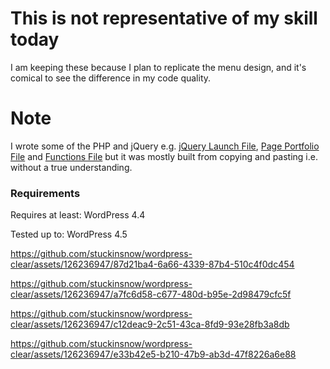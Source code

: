 # This is not representative of my skill today

I am keeping these because I plan to replicate the menu design, and it's comical to see the difference in my code quality.

#  Note

I wrote some of the PHP and jQuery e.g. [jQuery Launch File](https://github.com/stuckinsnow/old-wordpress-themes/blob/main/WordPress%20-%20Theme%202/js/jquery.launch.js), [Page Portfolio File](https://github.com/stuckinsnow/old-wordpress-themes/blob/main/WordPress%20-%20Theme%203/page-portfolio.php) and [Functions File](https://github.com/stuckinsnow/old-wordpress-themes/blob/main/WordPress%20-%20Theme%201/functions.php) but it was mostly built from copying and pasting i.e. without a true understanding. 

### Requirements

Requires at least: WordPress 4.4

Tested up to: WordPress 4.5 

https://github.com/stuckinsnow/wordpress-clear/assets/126236947/87d21ba4-6a66-4339-87b4-510c4f0dc454

https://github.com/stuckinsnow/wordpress-clear/assets/126236947/a7fc6d58-c677-480d-b95e-2d98479cfc5f

https://github.com/stuckinsnow/wordpress-clear/assets/126236947/c12deac9-2c51-43ca-8fd9-93e28fb3a8db

https://github.com/stuckinsnow/wordpress-clear/assets/126236947/e33b42e5-b210-47b9-ab3d-47f8226a6e88

